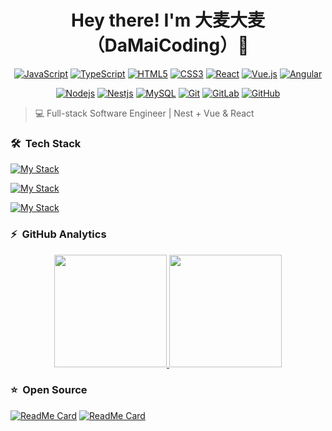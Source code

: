 <p>
  <h1 align="center">
    <b>Hey there! I'm 大麦大麦（DaMaiCoding）👋</b>
  </h1>
</p>

<div align=center>

[![JavaScript](https://img.shields.io/badge/-JavaScript-black?style=flat-square&logo=javascript&link=https://github.com/LuizCarlosAbbott/)](https://github.com/DaMaiCoding/)
[![TypeScript](https://img.shields.io/badge/-TypeScript-007ACC?style=flat-square&logo=typescript&link=https://github.com/DaMaiCoding/)](https://github.com/DaMaiCoding/)
[![HTML5](https://img.shields.io/badge/-HTML5-E34F26?style=flat-square&logo=html5&logoColor=white&link=https://github.com/DaMaiCoding/)](https://github.com/DaMaiCoding/)
[![CSS3](https://img.shields.io/badge/-CSS3-1572B6?style=flat-square&logo=css3&link=https://github.com/DaMaiCoding/)](https://github.com/DaMaiCoding/)
[![React](https://img.shields.io/badge/-React-black?style=flat-square&logo=react&link=https://github.com/DaMaiCoding/)](https://github.com/DaMaiCoding/)
[![Vue.js](https://img.shields.io/badge/-Vuejs-black?style=flat-square&logo=vue.js&link=https://github.com/DaMaiCoding/)](https://github.com/DaMaiCoding/)
[![Angular](https://img.shields.io/badge/-Angular-DD0031?style=flat-square&logo=angular&link=https://github.com/DaMaiCoding/)](https://github.com/DaMaiCoding/)

[![Nodejs](https://img.shields.io/badge/-Nodejs-black?style=flat-square&logo=Node.js&link=https://github.com/DaMaiCoding/)](https://github.com/DaMaiCoding/)
[![Nestjs](https://img.shields.io/badge/-Nestjs-black?style=flat-square&logo=NestJS&link=https://github.com/DaMaiCoding/)](https://github.com/DaMaiCoding/)
[![MySQL](https://img.shields.io/badge/-MySQL-black?style=flat-square&logo=mysql&link=https://github.com/DaMaiCoding/)](https://github.com/DaMaiCoding/)
[![Git](https://img.shields.io/badge/-Git-black?style=flat-square&logo=git&link=https://github.com/DaMaiCoding/)](https://github.com/DaMaiCoding/)
[![GitLab](https://img.shields.io/badge/-GitLab-FCA121?style=flat-square&logo=gitlab&link=https://github.com/DaMaiCoding/)](https://github.com/DaMaiCoding/)
[![GitHub](https://img.shields.io/badge/-GitHub-181717?style=flat-square&logo=github&link=https://github.com/DaMaiCoding/)](https://github.com/DaMaiCoding/)
  
</div>

> 💻 Full-stack Software Engineer | Nest + Vue & React

### 🛠 &nbsp;Tech Stack

[![My Stack](https://skillicons.dev/icons?i=vue,react,nestjs,nodejs,js,ts,sass&perline=12)](https://github.com/DaMaiCoding)

[![My Stack](https://skillicons.dev/icons?i=docker,nginx,vite,tensorflow,pnpm&perline=12)](https://github.com/DaMaiCoding)

[![My Stack](https://skillicons.dev/icons?i=vscode,git,github,jenkins,githubactions,gitlab,&perline=12)](https://github.com/DaMaiCoding)

### ⚡ &nbsp;GitHub Analytics

<p align="center">
<a href="https://github.com/DaMaiCoding">
  <img height="180em" src="https://github-readme-stats-eight-theta.vercel.app/api?username=DaMaiCoding&show_icons=true&include_all_commits=true&count_private=true" />
  <img height="180em" src="https://github-readme-stats-eight-theta.vercel.app/api/top-langs/?username=DaMaiCoding&layout=compact&exclude_lang=java+r" />
</a>
</p>

### ⭐ &nbsp;Open Source

[![ReadMe Card](https://github-readme-stats.vercel.app/api/pin/?username=DaMaiCoding&repo=uni-plus)](https://github.com/DaMaiCoding/uni-plus)
[![ReadMe Card](https://github-readme-stats.vercel.app/api/pin/?username=DaMaiCoding&repo=create-uni-plus)](https://github.com/create-uni-plus)

